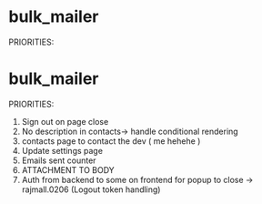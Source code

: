 # bulk_mailer

PRIORITIES:
# bulk_mailer

PRIORITIES:
1. Sign out on page close
2. No description in contacts-> handle conditional rendering
3. contacts page to contact the dev ( me hehehe )
4. Update settings page
5. Emails sent counter
6. ATTACHMENT TO BODY
7. Auth from backend to some on frontend for popup to close -> rajmall.0206 (Logout token handling)






























